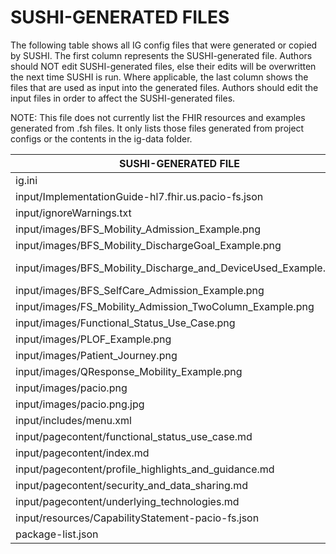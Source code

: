 # SUSHI-GENERATED FILES #

The following table shows all IG config files that were generated or copied by SUSHI.  The first column
represents the SUSHI-generated file. Authors should NOT edit SUSHI-generated files, else their edits will
be overwritten the next time SUSHI is run. Where applicable, the last column shows the files that are used
as input into the generated files. Authors should edit the input files in order to affect the SUSHI-generated
files.

NOTE: This file does not currently list the FHIR resources and examples generated from .fsh files. It only
lists those files generated from project configs or the contents in the ig-data folder.

| SUSHI-GENERATED FILE                                           | ACTION    | INPUT FILE(S)                                                             |
| -------------------------------------------------------------- | --------- | ------------------------------------------------------------------------- |
| ig.ini                                                         | generated | ../sushi-config.yaml                                                      |
| input/ImplementationGuide-hl7.fhir.us.pacio-fs.json            | generated | ../sushi-config.yaml, {all input resources and pages}                     |
| input/ignoreWarnings.txt                                       | generated |                                                                           |
| input/images/BFS_Mobility_Admission_Example.png                | copied    | ../ig-data/input/images/BFS_Mobility_Admission_Example.png                |
| input/images/BFS_Mobility_DischargeGoal_Example.png            | copied    | ../ig-data/input/images/BFS_Mobility_DischargeGoal_Example.png            |
| input/images/BFS_Mobility_Discharge_and_DeviceUsed_Example.png | copied    | ../ig-data/input/images/BFS_Mobility_Discharge_and_DeviceUsed_Example.png |
| input/images/BFS_SelfCare_Admission_Example.png                | copied    | ../ig-data/input/images/BFS_SelfCare_Admission_Example.png                |
| input/images/FS_Mobility_Admission_TwoColumn_Example.png       | copied    | ../ig-data/input/images/FS_Mobility_Admission_TwoColumn_Example.png       |
| input/images/Functional_Status_Use_Case.png                    | copied    | ../ig-data/input/images/Functional_Status_Use_Case.png                    |
| input/images/PLOF_Example.png                                  | copied    | ../ig-data/input/images/PLOF_Example.png                                  |
| input/images/Patient_Journey.png                               | copied    | ../ig-data/input/images/Patient_Journey.png                               |
| input/images/QResponse_Mobility_Example.png                    | copied    | ../ig-data/input/images/QResponse_Mobility_Example.png                    |
| input/images/pacio.png                                         | copied    | ../ig-data/input/images/pacio.png                                         |
| input/images/pacio.png.jpg                                     | copied    | ../ig-data/input/images/pacio.png.jpg                                     |
| input/includes/menu.xml                                        | copied    | ../ig-data/input/includes/menu.xml                                        |
| input/pagecontent/functional_status_use_case.md                | copied    | ../ig-data/input/pagecontent/functional_status_use_case.md                |
| input/pagecontent/index.md                                     | copied    | ../ig-data/input/pagecontent/index.md                                     |
| input/pagecontent/profile_highlights_and_guidance.md           | copied    | ../ig-data/input/pagecontent/profile_highlights_and_guidance.md           |
| input/pagecontent/security_and_data_sharing.md                 | copied    | ../ig-data/input/pagecontent/security_and_data_sharing.md                 |
| input/pagecontent/underlying_technologies.md                   | copied    | ../ig-data/input/pagecontent/underlying_technologies.md                   |
| input/resources/CapabilityStatement-pacio-fs.json              | copied    | ../ig-data/input/resources/CapabilityStatement-functional_pacio.json      |
| package-list.json                                              | copied    | ../ig-data/package-list.json                                              |